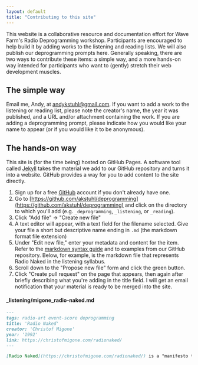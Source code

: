 ```yaml
---
layout: default
title: "Contributing to this site"
---
```


This website is a collaborative resource and documentation effort for Wave Farm's Radio Deprogramming workshop. Participants are encouraged to help build it by adding works to the listening and reading lists. We will also publish our deprogramming prompts here. Generally speaking, there are two ways to contribute these items: a simple way, and a more hands-on way intended for participants who want to (gently) stretch their web development muscles.

## The simple way

Email me, Andy, at [andykstuhl@gmail.com](mailto:andykstuhl@gmail.com). If you want to add a work to the listening or reading list, please note the creator's name, the year it was published, and a URL and/or attachment containing the work. If you are adding a deprogramming prompt, please indicate how you would like your name to appear (or if you would like it to be anonymous).

## The hands-on way

This site is (for the time being) hosted on GitHub Pages. A software tool called [Jekyll](https://jekyllrb.com) takes the material we add to our GitHub repository and turns it into a website. GitHub provides a way for you to add content to the site directly.

1. Sign up for a free [GitHub](https://github.com/) account if you don't already have one.
2. Go to [https://github.com/akstuhl/deprogramming](https://github.com/akstuhl/deprogramming) and click on the directory to which you'll add (e.g. `_deprogramming`, `_listening`, or `_reading`).
3. Click "Add file" -> "Create new file"
4. A text editor will appear, with a text field for the filename selected. Give your file a short but descriptive name ending in `.md` (the markdown format file extension)
5. Under "Edit new file," enter your metadata and content for the item. Refer to the [markdown syntax guide](https://daringfireball.net/projects/markdown/syntax) and to examples from our GitHub repository. Below, for example, is the markdown file that represents Radio Naked in the listening syllabus.
6. Scroll down to the "Propose new file" form and click the green button.
7. Click "Create pull request" on the page that appears, then again after briefly describing what you're adding in the title field. I will get an email notification that your material is ready to be merged into the site.

<h4 class='filename'>_listening/migone_radio-naked.md</h4>

``` markdown
---
tags: radio-art event-score deprogramming
title: 'Radio Naked'
creator: 'Christof Migone'
year: '1992'
link: https://christofmigone.com/radionaked/
---

[Radio Naked](https://christofmigone.com/radionaked/) is a "manifesto that naively impels the radio programmer to dispense (or at least question) all of the conventions and expectations of what radio should sound like." Radio artist Christof Migone composed the twenty-two prompts that make up the work in the early 1990s, and audio versions were later produced for each prompt. Radio Naked lends a key precedent to this workshop, providing form and inspiration for the deprogramming prompts we will develop together.
```
